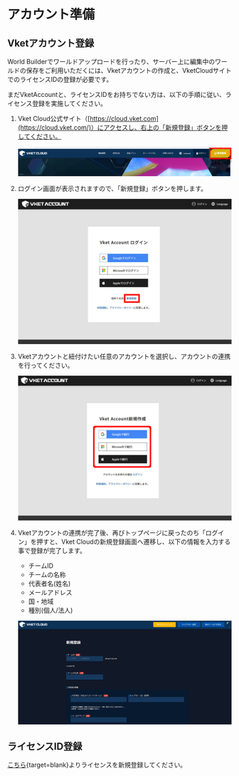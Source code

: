 # アカウント準備

## Vketアカウント登録

World Builderでワールドアップロードを行ったり、サーバー上に編集中のワールドの保存をご利用いただくには、Vketアカウントの作成と、VketCloudサイトでのライセンスIDの登録が必要です。

まだVketAccountと、ライセンスIDをお持ちでない方は、以下の手順に従い、ライセンス登録を実施してください。

1. Vket Cloud公式サイト（[https://cloud.vket.com](https://cloud.vket.com/)）にアクセスし、右上の「新規登録」ボタンを押してください。

    ![SetupAccount_1](./img/SetupAccount_1.ja.jpg)

1. ログイン画面が表示されますので、「新規登録」ボタンを押します。

    ![SetupAccount_2](./img/SetupAccount_2.ja.jpg)

1. Vketアカウントと紐付けたい任意のアカウントを選択し、アカウントの連携を行ってください。

    ![SetupAccount_2](./img/SetupAccount_3.ja.jpg)

1. Vketアカウントの連携が完了後、再びトップページに戻ったのち「ログイン」を押すと、Vket Cloudの新規登録画面へ遷移し、以下の情報を入力する事で登録が完了します。

    - チームID
    - チームの名称
    - 代表者名(姓名)
    - メールアドレス
    - 国・地域
    - 種別(個人/法人)

    ![SetupAccount_2](./img/SetupAccount_4.ja.jpg)


## ライセンスID登録

[こちら](https://cloud.vket.com/#howto){target=blank}よりライセンスを新規登録してください。